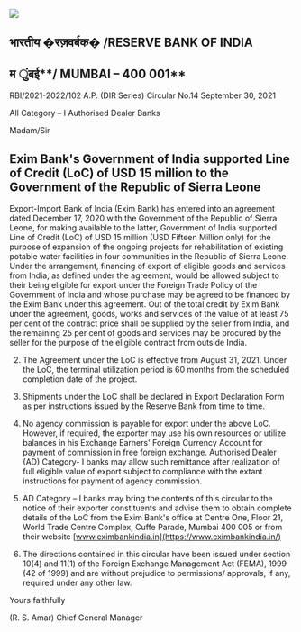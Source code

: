![](_page_0_Picture_0.jpeg)

## भारतीय �रज़वर्बक� **/RESERVE BANK OF INDIA**

## म ुंबई**/ MUMBAI – 400 001**

RBI/2021-2022/102 A.P. (DIR Series) Circular No.14 September 30, 2021

All Category – I Authorised Dealer Banks

Madam/Sir

## **Exim Bank's Government of India supported Line of Credit (LoC) of USD 15 million to the Government of the Republic of Sierra Leone**

Export-Import Bank of India (Exim Bank) has entered into an agreement dated December 17, 2020 with the Government of the Republic of Sierra Leone, for making available to the latter, Government of India supported Line of Credit (LoC) of USD 15 million (USD Fifteen Million only) for the purpose of expansion of the ongoing projects for rehabilitation of existing potable water facilities in four communities in the Republic of Sierra Leone. Under the arrangement, financing of export of eligible goods and services from India, as defined under the agreement, would be allowed subject to their being eligible for export under the Foreign Trade Policy of the Government of India and whose purchase may be agreed to be financed by the Exim Bank under this agreement. Out of the total credit by Exim Bank under the agreement, goods, works and services of the value of at least 75 per cent of the contract price shall be supplied by the seller from India, and the remaining 25 per cent of goods and services may be procured by the seller for the purpose of the eligible contract from outside India.

2. The Agreement under the LoC is effective from August 31, 2021. Under the LoC, the terminal utilization period is 60 months from the scheduled completion date of the project.

3. Shipments under the LoC shall be declared in Export Declaration Form as per instructions issued by the Reserve Bank from time to time.

4. No agency commission is payable for export under the above LoC. However, if required, the exporter may use his own resources or utilize balances in his Exchange Earners' Foreign Currency Account for payment of commission in free foreign exchange. Authorised Dealer (AD) Category- I banks may allow such remittance after realization of full eligible value of export subject to compliance with the extant instructions for payment of agency commission.

5. AD Category – I banks may bring the contents of this circular to the notice of their exporter constituents and advise them to obtain complete details of the LoC from the Exim Bank's office at Centre One, Floor 21, World Trade Centre Complex, Cuffe Parade, Mumbai 400 005 or from their website [www.eximbankindia.in](https://www.eximbankindia.in/) 

6. The directions contained in this circular have been issued under section 10(4) and 11(1) of the Foreign Exchange Management Act (FEMA), 1999 (42 of 1999) and are without prejudice to permissions/ approvals, if any, required under any other law.

Yours faithfully

(R. S. Amar) Chief General Manager